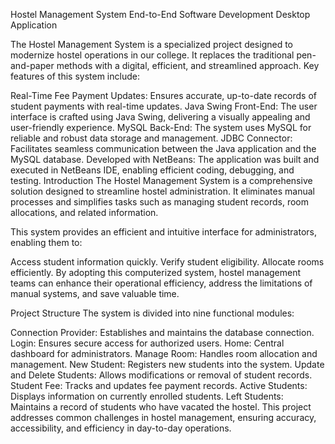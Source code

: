 Hostel Management System
End-to-End Software Development Desktop Application

The Hostel Management System is a specialized project designed to modernize hostel operations in our college. It replaces the traditional pen-and-paper methods with a digital, efficient, and streamlined approach. Key features of this system include:

Real-Time Fee Payment Updates: Ensures accurate, up-to-date records of student payments with real-time updates.
Java Swing Front-End: The user interface is crafted using Java Swing, delivering a visually appealing and user-friendly experience.
MySQL Back-End: The system uses MySQL for reliable and robust data storage and management.
JDBC Connector: Facilitates seamless communication between the Java application and the MySQL database.
Developed with NetBeans: The application was built and executed in NetBeans IDE, enabling efficient coding, debugging, and testing.
Introduction
The Hostel Management System is a comprehensive solution designed to streamline hostel administration. It eliminates manual processes and simplifies tasks such as managing student records, room allocations, and related information.

This system provides an efficient and intuitive interface for administrators, enabling them to:

Access student information quickly.
Verify student eligibility.
Allocate rooms efficiently.
By adopting this computerized system, hostel management teams can enhance their operational efficiency, address the limitations of manual systems, and save valuable time.

Project Structure
The system is divided into nine functional modules:

Connection Provider: Establishes and maintains the database connection.
Login: Ensures secure access for authorized users.
Home: Central dashboard for administrators.
Manage Room: Handles room allocation and management.
New Student: Registers new students into the system.
Update and Delete Students: Allows modifications or removal of student records.
Student Fee: Tracks and updates fee payment records.
Active Students: Displays information on currently enrolled students.
Left Students: Maintains a record of students who have vacated the hostel.
This project addresses common challenges in hostel management, ensuring accuracy, accessibility, and efficiency in day-to-day operations.
